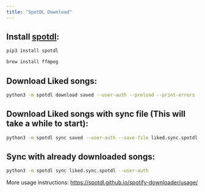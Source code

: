 ```yaml
---
title: "SpotDL Download"
---
```


## Install [spotdl](https://spotdl.github.io/spotify-downloader/installation/):

```sh
pip3 install spotdl
```

```sh
brew install ffmpeg
```

## Download Liked songs:

```sh
python3 -m spotdl download saved --user-auth --preload --print-errors --sponsor-block --scan-for-songs --overwrite skip --thread 10
```

## Download Liked songs with sync file (This will take a while to start):

```sh
python3 -m spotdl sync saved --user-auth --save-file liked.sync.spotdl
```

## Sync with already downloaded songs:

```sh
python3 -m spotdl sync liked.sync.spotdl --user-auth
```

More usage instructions: https://spotdl.github.io/spotify-downloader/usage/
